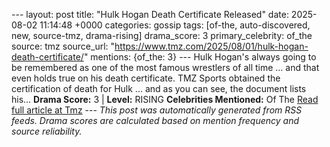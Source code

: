 --- layout: post title: "Hulk Hogan Death Certificate Released" date: 2025-08-02 11:14:48 +0000 categories: gossip tags: [of-the, auto-discovered, new, source-tmz, drama-rising] drama_score: 3 primary_celebrity: of_the source: tmz source_url: "https://www.tmz.com/2025/08/01/hulk-hogan-death-certificate/" mentions: {of_the: 3} --- Hulk Hogan's always going to be remembered as one of the most famous wrestlers of all time ... and that even holds true on his death certificate. TMZ Sports obtained the certification of death for Hulk ... and as you can see, the document lists his… **Drama Score:** 3 | **Level:** RISING **Celebrities Mentioned:** Of The [Read full article at Tmz](https://www.tmz.com/2025/08/01/hulk-hogan-death-certificate/) --- *This post was automatically generated from RSS feeds. Drama scores are calculated based on mention frequency and source reliability.*